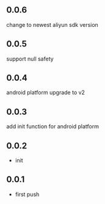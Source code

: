 ## 0.0.6
change to newest aliyun sdk version
## 0.0.5
support null safety
## 0.0.4
android platform upgrade to v2
## 0.0.3
add init function for android platform
## 0.0.2

* init
## 0.0.1

* first push
